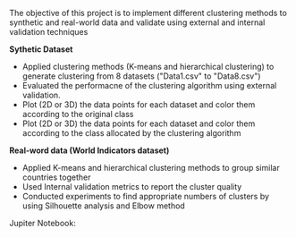 The objective of this project is to implement different clustering methods to synthetic and real-world data and validate using external and internal validation techniques

**Sythetic Dataset**
- Applied clustering methods (K-means and hierarchical clustering) to generate clustering from 8 datasets ("Data1.csv" to "Data8.csv")
- Evaluated the performacne of the clustering algorithm using external validation. 
- Plot (2D or 3D) the data points for each dataset and color them according to the original class
- Plot (2D or 3D) the data points for each dataset and color them according to the class allocated by the clustering algorithm

**Real-word data (World Indicators dataset)**
- Applied K-means and hierarchical clustering methods to group similar countries together
- Used Internal validation metrics to report the cluster quality
- Conducted experiments to find appropriate numbers of clusters by using  Silhouette analysis and Elbow method

Jupiter Notebook: 
